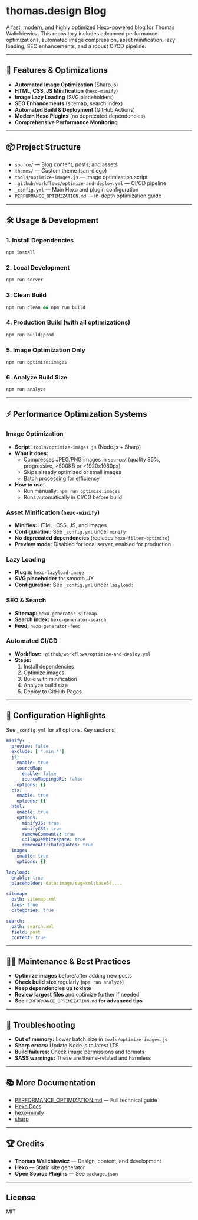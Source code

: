 # thomas.design Blog

A fast, modern, and highly optimized Hexo-powered blog for Thomas Walichiewicz. This repository includes advanced performance optimizations, automated image compression, asset minification, lazy loading, SEO enhancements, and a robust CI/CD pipeline.

---

## 🚀 Features & Optimizations

- **Automated Image Optimization** (Sharp.js)
- **HTML, CSS, JS Minification** (`hexo-minify`)
- **Image Lazy Loading** (SVG placeholders)
- **SEO Enhancements** (sitemap, search index)
- **Automated Build & Deployment** (GitHub Actions)
- **Modern Hexo Plugins** (no deprecated dependencies)
- **Comprehensive Performance Monitoring**

---

## 📦 Project Structure

- `source/` — Blog content, posts, and assets
- `themes/` — Custom theme (san-diego)
- `tools/optimize-images.js` — Image optimization script
- `.github/workflows/optimize-and-deploy.yml` — CI/CD pipeline
- `_config.yml` — Main Hexo and plugin configuration
- `PERFORMANCE_OPTIMIZATION.md` — In-depth optimization guide

---

## 🛠️ Usage & Development

### 1. Install Dependencies

```bash
npm install
```

### 2. Local Development

```bash
npm run server
```

### 3. Clean Build

```bash
npm run clean && npm run build
```

### 4. Production Build (with all optimizations)

```bash
npm run build:prod
```

### 5. Image Optimization Only

```bash
npm run optimize:images
```

### 6. Analyze Build Size

```bash
npm run analyze
```

---

## ⚡ Performance Optimization Systems

### Image Optimization

- **Script:** `tools/optimize-images.js` (Node.js + Sharp)
- **What it does:**
  - Compresses JPEG/PNG images in `source/` (quality 85%, progressive, >500KB or >1920x1080px)
  - Skips already optimized or small images
  - Batch processing for efficiency
- **How to use:**
  - Run manually: `npm run optimize:images`
  - Runs automatically in CI/CD before build

### Asset Minification (`hexo-minify`)

- **Minifies:** HTML, CSS, JS, and images
- **Configuration:** See `_config.yml` under `minify:`
- **No deprecated dependencies** (replaces `hexo-filter-optimize`)
- **Preview mode**: Disabled for local server, enabled for production

### Lazy Loading

- **Plugin:** `hexo-lazyload-image`
- **SVG placeholder** for smooth UX
- **Configuration:** See `_config.yml` under `lazyload:`

### SEO & Search

- **Sitemap:** `hexo-generator-sitemap`
- **Search index:** `hexo-generator-search`
- **Feed:** `hexo-generator-feed`

### Automated CI/CD

- **Workflow:** `.github/workflows/optimize-and-deploy.yml`
- **Steps:**
  1. Install dependencies
  2. Optimize images
  3. Build with minification
  4. Analyze build size
  5. Deploy to GitHub Pages

---

## 🔧 Configuration Highlights

See `_config.yml` for all options. Key sections:

```yaml
minify:
  preview: false
  exclude: ['*.min.*']
  js:
    enable: true
    sourceMap:
      enable: false
      sourceMappingURL: false
    options: {}
  css:
    enable: true
    options: {}
  html:
    enable: true
    options:
      minifyJS: true
      minifyCSS: true
      removeComments: true
      collapseWhitespace: true
      removeAttributeQuotes: true
  image:
    enable: true
    options: {}

lazyload:
  enable: true
  placeholder: data:image/svg+xml;base64,...

sitemap:
  path: sitemap.xml
  tags: true
  categories: true

search:
  path: search.xml
  field: post
  content: true
```

---

## 🧑‍💻 Maintenance & Best Practices

- **Optimize images** before/after adding new posts
- **Check build size** regularly (`npm run analyze`)
- **Keep dependencies up to date**
- **Review largest files** and optimize further if needed
- **See** `PERFORMANCE_OPTIMIZATION.md` **for advanced tips**

---

## 🐛 Troubleshooting

- **Out of memory:** Lower batch size in `tools/optimize-images.js`
- **Sharp errors:** Update Node.js to latest LTS
- **Build failures:** Check image permissions and formats
- **SASS warnings:** These are theme-related and harmless

---

## 📚 More Documentation

- [PERFORMANCE_OPTIMIZATION.md](./PERFORMANCE_OPTIMIZATION.md) — Full technical guide
- [Hexo Docs](https://hexo.io/docs/)
- [hexo-minify](https://github.com/Lete114/hexo-minify)
- [sharp](https://sharp.pixelplumbing.com/)

---

## 🏆 Credits

- **Thomas Walichiewicz** — Design, content, and development
- **Hexo** — Static site generator
- **Open Source Plugins** — See `package.json`

---

## License

MIT
